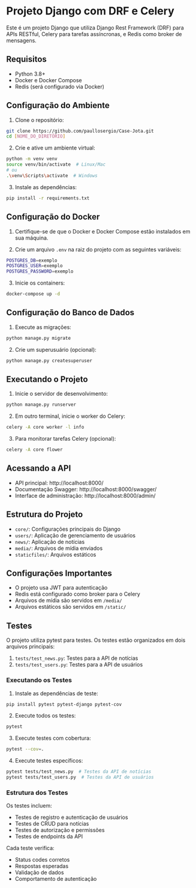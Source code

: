# Projeto Django com DRF e Celery

Este é um projeto Django que utiliza Django Rest Framework (DRF) para APIs RESTful, Celery para tarefas assíncronas, e Redis como broker de mensagens.

## Requisitos

- Python 3.8+
- Docker e Docker Compose
- Redis (será configurado via Docker)

## Configuração do Ambiente

1. Clone o repositório:
```bash
git clone https://github.com/paullosergio/Case-Jota.git
cd [NOME_DO_DIRETÓRIO]
```

2. Crie e ative um ambiente virtual:
```bash
python -m venv venv
source venv/bin/activate  # Linux/Mac
# ou
.\venv\Scripts\activate  # Windows
```

3. Instale as dependências:
```bash
pip install -r requirements.txt
```

## Configuração do Docker

1. Certifique-se de que o Docker e Docker Compose estão instalados em sua máquina.

2. Crie um arquivo `.env` na raiz do projeto com as seguintes variáveis:
```bash
POSTGRES_DB=exemplo
POSTGRES_USER=exemplo
POSTGRES_PASSWORD=exemplo
```

3. Inicie os containers:
```bash
docker-compose up -d
```

## Configuração do Banco de Dados

1. Execute as migrações:
```bash
python manage.py migrate
```

2. Crie um superusuário (opcional):
```bash
python manage.py createsuperuser
```

## Executando o Projeto

1. Inicie o servidor de desenvolvimento:
```bash
python manage.py runserver
```

2. Em outro terminal, inicie o worker do Celery:
```bash
celery -A core worker -l info
```

3. Para monitorar tarefas Celery (opcional):
```bash
celery -A core flower
```

## Acessando a API

- API principal: http://localhost:8000/
- Documentação Swagger: http://localhost:8000/swagger/
- Interface de administração: http://localhost:8000/admin/

## Estrutura do Projeto

- `core/`: Configurações principais do Django
- `users/`: Aplicação de gerenciamento de usuários
- `news/`: Aplicação de notícias
- `media/`: Arquivos de mídia enviados
- `staticfiles/`: Arquivos estáticos

## Configurações Importantes

- O projeto usa JWT para autenticação
- Redis está configurado como broker para o Celery
- Arquivos de mídia são servidos em `/media/`
- Arquivos estáticos são servidos em `/static/`

## Testes

O projeto utiliza pytest para testes. Os testes estão organizados em dois arquivos principais:

1. `tests/test_news.py`: Testes para a API de notícias
2. `tests/test_users.py`: Testes para a API de usuários

### Executando os Testes

1. Instale as dependências de teste:
```bash
pip install pytest pytest-django pytest-cov
```

2. Execute todos os testes:
```bash
pytest
```

3. Execute testes com cobertura:
```bash
pytest --cov=.
```

4. Execute testes específicos:
```bash
pytest tests/test_news.py  # Testes da API de notícias
pytest tests/test_users.py  # Testes da API de usuários
```

### Estrutura dos Testes

Os testes incluem:

- Testes de registro e autenticação de usuários
- Testes de CRUD para notícias
- Testes de autorização e permissões
- Testes de endpoints da API

Cada teste verifica:
- Status codes corretos
- Respostas esperadas
- Validação de dados
- Comportamento de autenticação

